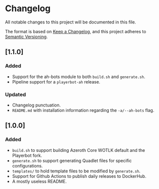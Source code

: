 # Changelog

All notable changes to this project will be documented in this file.

The format is based on [Keep a Changelog](https://keepachangelog.com/en/1.1.0/),
and this project adheres to [Semantic Versioning](https://semver.org/spec/v2.0.0.html).

## [1.1.0]

### Added

- Support for the ah-bots module to both ```build.sh``` and ```generate.sh```.
- Pipeline support for a ```playerbot-ah``` release.

### Updated

- Changelog punctuation.
- ```README.md``` with installation information regarding the ```-a/--ah-bots``` flag.

## [1.0.0]

### Added

- ```build.sh``` to support building Azeroth Core WOTLK default and the Playerbot fork.
- ```generate.sh``` to support generating Quadlet files for specific configurations.
- ```templates/``` to hold template files to be modified by ```generate.sh```.
- Support for Github Actions to publish daily releases to DockerHub.
- A mostly useless README.
